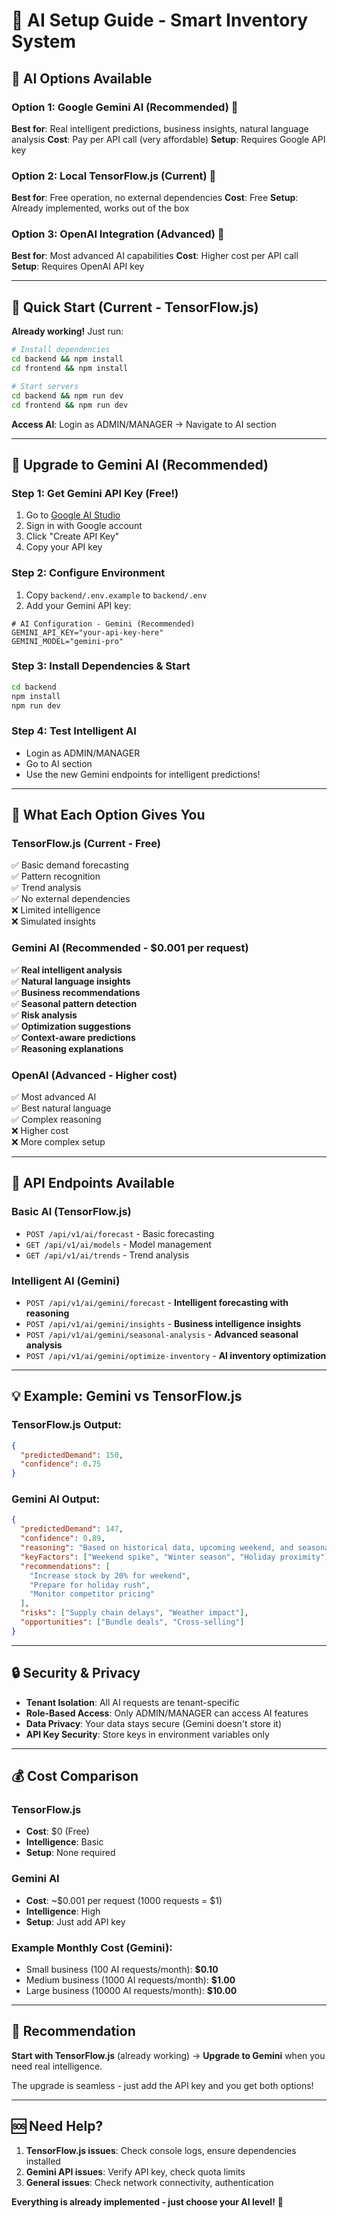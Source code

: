 # 🧠 AI Setup Guide - Smart Inventory System

## 🎯 AI Options Available

### Option 1: Google Gemini AI (Recommended) 🌟
**Best for**: Real intelligent predictions, business insights, natural language analysis
**Cost**: Pay per API call (very affordable)
**Setup**: Requires Google API key

### Option 2: Local TensorFlow.js (Current) 🤖
**Best for**: Free operation, no external dependencies
**Cost**: Free
**Setup**: Already implemented, works out of the box

### Option 3: OpenAI Integration (Advanced) 🚀
**Best for**: Most advanced AI capabilities
**Cost**: Higher cost per API call
**Setup**: Requires OpenAI API key

---

## 🚀 Quick Start (Current - TensorFlow.js)

**Already working!** Just run:

```bash
# Install dependencies
cd backend && npm install
cd frontend && npm install

# Start servers
cd backend && npm run dev
cd frontend && npm run dev
```

**Access AI**: Login as ADMIN/MANAGER → Navigate to AI section

---

## 🌟 Upgrade to Gemini AI (Recommended)

### Step 1: Get Gemini API Key (Free!)

1. Go to [Google AI Studio](https://makersuite.google.com/app/apikey)
2. Sign in with Google account
3. Click "Create API Key"
4. Copy your API key

### Step 2: Configure Environment

1. Copy `backend/.env.example` to `backend/.env`
2. Add your Gemini API key:

```env
# AI Configuration - Gemini (Recommended)
GEMINI_API_KEY="your-api-key-here"
GEMINI_MODEL="gemini-pro"
```

### Step 3: Install Dependencies & Start

```bash
cd backend
npm install
npm run dev
```

### Step 4: Test Intelligent AI

- Login as ADMIN/MANAGER
- Go to AI section
- Use the new Gemini endpoints for intelligent predictions!

---

## 🔧 What Each Option Gives You

### TensorFlow.js (Current - Free)
✅ Basic demand forecasting  
✅ Pattern recognition  
✅ Trend analysis  
✅ No external dependencies  
❌ Limited intelligence  
❌ Simulated insights  

### Gemini AI (Recommended - $0.001 per request)
✅ **Real intelligent analysis**  
✅ **Natural language insights**  
✅ **Business recommendations**  
✅ **Seasonal pattern detection**  
✅ **Risk analysis**  
✅ **Optimization suggestions**  
✅ **Context-aware predictions**  
✅ **Reasoning explanations**  

### OpenAI (Advanced - Higher cost)
✅ Most advanced AI  
✅ Best natural language  
✅ Complex reasoning  
❌ Higher cost  
❌ More complex setup  

---

## 🎯 API Endpoints Available

### Basic AI (TensorFlow.js)
- `POST /api/v1/ai/forecast` - Basic forecasting
- `GET /api/v1/ai/models` - Model management
- `GET /api/v1/ai/trends` - Trend analysis

### Intelligent AI (Gemini)
- `POST /api/v1/ai/gemini/forecast` - **Intelligent forecasting with reasoning**
- `POST /api/v1/ai/gemini/insights` - **Business intelligence insights**
- `POST /api/v1/ai/gemini/seasonal-analysis` - **Advanced seasonal analysis**
- `POST /api/v1/ai/gemini/optimize-inventory` - **AI inventory optimization**

---

## 💡 Example: Gemini vs TensorFlow.js

### TensorFlow.js Output:
```json
{
  "predictedDemand": 150,
  "confidence": 0.75
}
```

### Gemini AI Output:
```json
{
  "predictedDemand": 147,
  "confidence": 0.89,
  "reasoning": "Based on historical data, upcoming weekend, and seasonal trends for electronics in winter",
  "keyFactors": ["Weekend spike", "Winter season", "Holiday proximity"],
  "recommendations": [
    "Increase stock by 20% for weekend",
    "Prepare for holiday rush",
    "Monitor competitor pricing"
  ],
  "risks": ["Supply chain delays", "Weather impact"],
  "opportunities": ["Bundle deals", "Cross-selling"]
}
```

---

## 🔒 Security & Privacy

- **Tenant Isolation**: All AI requests are tenant-specific
- **Role-Based Access**: Only ADMIN/MANAGER can access AI features
- **Data Privacy**: Your data stays secure (Gemini doesn't store it)
- **API Key Security**: Store keys in environment variables only

---

## 💰 Cost Comparison

### TensorFlow.js
- **Cost**: $0 (Free)
- **Intelligence**: Basic
- **Setup**: None required

### Gemini AI
- **Cost**: ~$0.001 per request (1000 requests = $1)
- **Intelligence**: High
- **Setup**: Just add API key

### Example Monthly Cost (Gemini):
- Small business (100 AI requests/month): **$0.10**
- Medium business (1000 AI requests/month): **$1.00**
- Large business (10000 AI requests/month): **$10.00**

---

## 🚀 Recommendation

**Start with TensorFlow.js** (already working) → **Upgrade to Gemini** when you need real intelligence.

The upgrade is seamless - just add the API key and you get both options!

---

## 🆘 Need Help?

1. **TensorFlow.js issues**: Check console logs, ensure dependencies installed
2. **Gemini API issues**: Verify API key, check quota limits
3. **General issues**: Check network connectivity, authentication

**Everything is already implemented - just choose your AI level!** 🎉